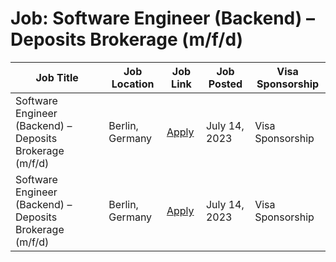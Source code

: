 # Job: Software Engineer (Backend) – Deposits Brokerage (m/f/d)

| Job Title | Job Location | Job Link | Job Posted | Visa Sponsorship |
| --- | --- | --- | --- | --- |
| Software Engineer (Backend) – Deposits Brokerage (m/f/d) | Berlin, Germany | [Apply](https://join.com/companies/raisin/8614264-software-engineer-backend-deposits-brokerage-m-f-d) | July 14, 2023 | Visa Sponsorship |
| Software Engineer (Backend) – Deposits Brokerage (m/f/d) | Berlin, Germany | [Apply](https://join.com/companies/raisin/8614264-software-engineer-backend-deposits-brokerage-m-f-d) | July 14, 2023 | Visa Sponsorship |
